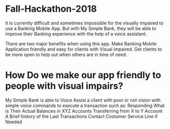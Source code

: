 # Fall-Hackathon-2018

It is currently difficult and sometimes impossible for the visually impaired to use a Banking Mobile App. But with My Simple Bank, they will be able to improve their Banking experience with the help of a voice assistant.

There are two major benefits when using this app. Make Banking Mobile Application friendly and easy for clients with Visual impaired. Get clients to be more open to help out when others are in time of need.

# How Do we make our app friendly to people with visual impairs?

My Simple Bank is able to Voice Assist a client with poor or not vision with simple voice commands to execute a transaction such as: Responding What is Their Actual Balances in XYZ Accounts Transferring from X to Y Account A Brief history of the Last Transactions Contact Costumer Service Line if Needed
